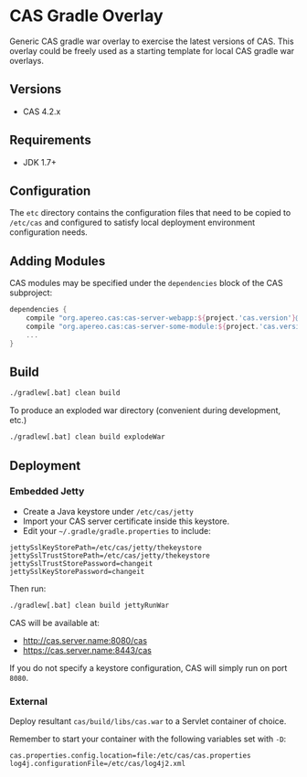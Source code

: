 CAS Gradle Overlay
============================
Generic CAS gradle war overlay to exercise the latest versions of CAS. This overlay could be freely used as a starting template for local
CAS gradle war overlays.

## Versions

* CAS 4.2.x

## Requirements

* JDK 1.7+

## Configuration

The `etc` directory contains the configuration files that need to be copied to `/etc/cas`
and configured to satisfy local deployment environment configuration needs.

## Adding Modules

CAS modules may be specified under the `dependencies` block of the CAS subproject:

```gradle
dependencies {
    compile "org.apereo.cas:cas-server-webapp:${project.'cas.version'}@war"
    compile "org.apereo.cas:cas-server-some-module:${project.'cas.version'}"
    ...
}
```

## Build

```bash
./gradlew[.bat] clean build
```

To produce an exploded war directory (convenient during development, etc.)

```bash
./gradlew[.bat] clean build explodeWar
```

## Deployment

### Embedded Jetty

- Create a Java keystore under `/etc/cas/jetty`
- Import your CAS server certificate inside this keystore.
- Edit your `~/.gradle/gradle.properties` to include:

```properties
jettySslKeyStorePath=/etc/cas/jetty/thekeystore
jettySslTrustStorePath=/etc/cas/jetty/thekeystore
jettySslTrustStorePassword=changeit
jettySslKeyStorePassword=changeit
```

Then run:

```bash
./gradlew[.bat] clean build jettyRunWar
```

CAS will be available at:

- http://cas.server.name:8080/cas
- https://cas.server.name:8443/cas

If you do not specify a keystore configuration, CAS will simply run on port `8080`.

### External

Deploy resultant `cas/build/libs/cas.war` to a Servlet container of choice.

Remember to start your container with the following variables set with `-D`:

```properties
cas.properties.config.location=file:/etc/cas/cas.properties
log4j.configurationFile=/etc/cas/log4j2.xml
```
